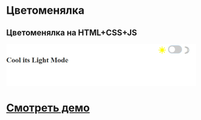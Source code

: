 # Цветоменялка

## Цветоменялка на HTML+CSS+JS

![Website Pic](/readmeImg.jpg)

# [Смотреть демо](https://dark-light-react-delta.vercel.app/)
